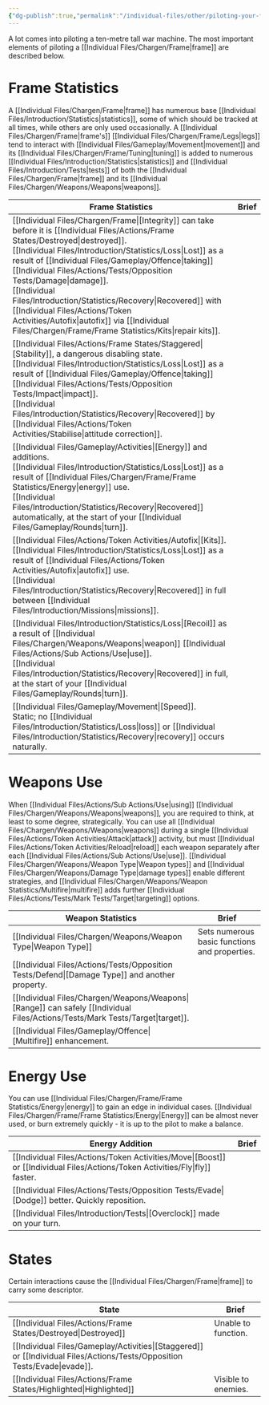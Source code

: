 ```yaml
---
{"dg-publish":true,"permalink":"/individual-files/other/piloting-your-frame/"}
---
```


A lot comes into piloting a ten-metre tall war machine. The most important elements of piloting a [[Individual Files/Chargen/Frame\|frame]] are described below.

# Frame Statistics
A [[Individual Files/Chargen/Frame\|frame]] has numerous base [[Individual Files/Introduction/Statistics\|statistics]], some of which should be tracked at all times, while others are only used occasionally. A [[Individual Files/Chargen/Frame\|frame's]] [[Individual Files/Chargen/Frame/Legs\|legs]] tend to interact with [[Individual Files/Gameplay/Movement\|movement]] and its [[Individual Files/Chargen/Frame/Tuning\|tuning]] is added to numerous [[Individual Files/Introduction/Statistics\|statistics]] and [[Individual Files/Introduction/Tests\|tests]] of both the [[Individual Files/Chargen/Frame\|frame]] and its [[Individual Files/Chargen/Weapons/Weapons\|weapons]].

| Frame Statistics | Brief                                                                                                                                                                                                                              |
| ---------------- | ---------------------------------------------------------------------------------------------------------------------------------------------------------------------------------------------------------------------------------- |
| [[Individual Files/Chargen/Frame\|[Integrity]] can take before it is [[Individual Files/Actions/Frame States/Destroyed\|destroyed]].<br>[[Individual Files/Introduction/Statistics/Loss\|Lost]] as a result of [[Individual Files/Gameplay/Offence\|taking]] [[Individual Files/Actions/Tests/Opposition Tests/Damage\|damage]].<br>[[Individual Files/Introduction/Statistics/Recovery\|Recovered]] with [[Individual Files/Actions/Token Activities/Autofix\|autofix]] via [[Individual Files/Chargen/Frame/Frame Statistics/Kits\|repair kits]]. |
| [[Individual Files/Actions/Frame States/Staggered\|[Stability]], a dangerous disabling state.<br>[[Individual Files/Introduction/Statistics/Loss\|Lost]] as a result of [[Individual Files/Gameplay/Offence\|taking]] [[Individual Files/Actions/Tests/Opposition Tests/Impact\|impact]].<br>[[Individual Files/Introduction/Statistics/Recovery\|Recovered]] by [[Individual Files/Actions/Token Activities/Stabilise\|attitude correction]].                                    |
| [[Individual Files/Gameplay/Activities\|[Energy]] and additions.<br>[[Individual Files/Introduction/Statistics/Loss\|Lost]] as a result of [[Individual Files/Chargen/Frame/Frame Statistics/Energy\|energy]] use.<br>[[Individual Files/Introduction/Statistics/Recovery\|Recovered]] automatically, at the start of your [[Individual Files/Gameplay/Rounds\|turn]].                                      |
| [[Individual Files/Actions/Token Activities/Autofix\|[Kits]].<br>[[Individual Files/Introduction/Statistics/Loss\|Lost]] as a result of [[Individual Files/Actions/Token Activities/Autofix\|autofix]] use.<br>[[Individual Files/Introduction/Statistics/Recovery\|Recovered]] in full between [[Individual Files/Introduction/Missions\|missions]].                                                                                |
| [[Individual Files/Introduction/Statistics/Loss\|[Recoil]] as a result of [[Individual Files/Chargen/Weapons/Weapons\|weapon]] [[Individual Files/Actions/Sub Actions/Use\|use]].<br>[[Individual Files/Introduction/Statistics/Recovery\|Recovered]] in full, at the start of your [[Individual Files/Gameplay/Rounds\|turn]].                                       |
| [[Individual Files/Gameplay/Movement\|[Speed]].<br>Static; no [[Individual Files/Introduction/Statistics/Loss\|loss]] or [[Individual Files/Introduction/Statistics/Recovery\|recovery]] occurs naturally.                                                                                                                                |
# Weapons Use
When [[Individual Files/Actions/Sub Actions/Use\|using]] [[Individual Files/Chargen/Weapons/Weapons\|weapons]], you are required to think, at least to some degree, strategically. You can use all [[Individual Files/Chargen/Weapons/Weapons\|weapons]] during a single [[Individual Files/Actions/Token Activities/Attack\|attack]] activity, but must [[Individual Files/Actions/Token Activities/Reload\|reload]] each weapon separately after each [[Individual Files/Actions/Sub Actions/Use\|use]]. [[Individual Files/Chargen/Weapons/Weapon Type\|Weapon types]] and [[Individual Files/Chargen/Weapons/Damage Type\|damage types]] enable different strategies, and [[Individual Files/Chargen/Weapons/Weapon Statistics/Multifire\|multifire]] adds further [[Individual Files/Actions/Tests/Mark Tests/Target\|targeting]] options.

| Weapon Statistics | Brief                                                          |
| ----------------- | -------------------------------------------------------------- |
| [[Individual Files/Chargen/Weapons/Weapon Type\|Weapon Type]]   | Sets numerous basic functions and properties.                  |
| [[Individual Files/Actions/Tests/Opposition Tests/Defend\|[Damage Type]] and another property.          |
| [[Individual Files/Chargen/Weapons/Weapons\|[Range]] can safely [[Individual Files/Actions/Tests/Mark Tests/Target\|target]]. |
| [[Individual Files/Gameplay/Offence\|[Multifire]] enhancement.              |
# Energy Use
You can use [[Individual Files/Chargen/Frame/Frame Statistics/Energy\|energy]] to gain an edge in individual cases. [[Individual Files/Chargen/Frame/Frame Statistics/Energy\|Energy]] can be almost never used, or burn extremely quickly - it is up to the pilot to make a balance.

| Energy Addition | Brief                                        |
| --------------- | -------------------------------------------- |
| [[Individual Files/Actions/Token Activities/Move\|[Boost]] or [[Individual Files/Actions/Token Activities/Fly\|fly]] faster.     |
| [[Individual Files/Actions/Tests/Opposition Tests/Evade\|[Dodge]] better. Quickly reposition.   |
| [[Individual Files/Introduction/Tests\|[Overclock]] made on your turn. |
# States
Certain interactions cause the [[Individual Files/Chargen/Frame\|frame]] to carry some descriptor.

| State           | Brief                                          |
| --------------- | ---------------------------------------------- |
| [[Individual Files/Actions/Frame States/Destroyed\|Destroyed]]   | Unable to function.                            |
| [[Individual Files/Gameplay/Activities\|[Staggered]] or [[Individual Files/Actions/Tests/Opposition Tests/Evade\|evade]]. |
| [[Individual Files/Actions/Frame States/Highlighted\|Highlighted]] | Visible to enemies.                            |
